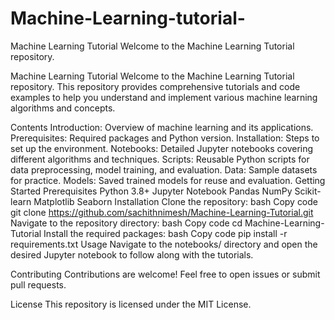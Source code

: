 # Machine-Learning-tutorial-
Machine Learning Tutorial Welcome to the Machine Learning Tutorial repository. 

Machine Learning Tutorial
Welcome to the Machine Learning Tutorial repository. This repository provides comprehensive tutorials and code examples to help you understand and implement various machine learning algorithms and concepts.

Contents
Introduction: Overview of machine learning and its applications.
Prerequisites: Required packages and Python version.
Installation: Steps to set up the environment.
Notebooks: Detailed Jupyter notebooks covering different algorithms and techniques.
Scripts: Reusable Python scripts for data preprocessing, model training, and evaluation.
Data: Sample datasets for practice.
Models: Saved trained models for reuse and evaluation.
Getting Started
Prerequisites
Python 3.8+
Jupyter Notebook
Pandas
NumPy
Scikit-learn
Matplotlib
Seaborn
Installation
Clone the repository:
bash
Copy code
git clone https://github.com/sachithnimesh/Machine-Learning-Tutorial.git
Navigate to the repository directory:
bash
Copy code
cd Machine-Learning-Tutorial
Install the required packages:
bash
Copy code
pip install -r requirements.txt
Usage
Navigate to the notebooks/ directory and open the desired Jupyter notebook to follow along with the tutorials.

Contributing
Contributions are welcome! Feel free to open issues or submit pull requests.

License
This repository is licensed under the MIT License.
